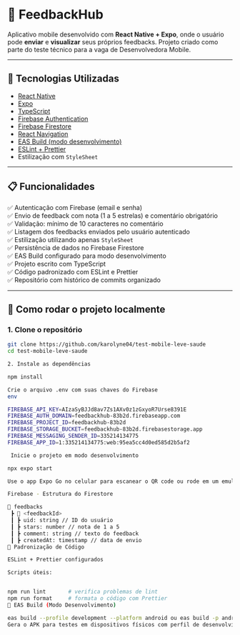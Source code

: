 # 📱 FeedbackHub

Aplicativo mobile desenvolvido com **React Native + Expo**, onde o usuário pode **enviar** e **visualizar** seus próprios feedbacks. Projeto criado como parte do teste técnico para a vaga de Desenvolvedora Mobile.

---

## 🚀 Tecnologias Utilizadas

- [React Native](https://reactnative.dev/)
- [Expo](https://expo.dev/)
- [TypeScript](https://www.typescriptlang.org/)
- [Firebase Authentication](https://firebase.google.com/products/auth)
- [Firebase Firestore](https://firebase.google.com/products/firestore)
- [React Navigation](https://reactnavigation.org/)
- [EAS Build (modo desenvolvimento)](https://docs.expo.dev/build/introduction/)
- [ESLint + Prettier](https://eslint.org/)
- Estilização com `StyleSheet`

---

## 📋 Funcionalidades

✅ Autenticação com Firebase (email e senha)  
✅ Envio de feedback com nota (1 a 5 estrelas) e comentário obrigatório  
✅ Validação: mínimo de 10 caracteres no comentário  
✅ Listagem dos feedbacks enviados pelo usuário autenticado  
✅ Estilização utilizando apenas `StyleSheet`  
✅ Persistência de dados no Firebase Firestore  
✅ EAS Build configurado para modo desenvolvimento  
✅ Projeto escrito com TypeScript  
✅ Código padronizado com ESLint e Prettier  
✅ Repositório com histórico de commits organizado

---

## 🧪 Como rodar o projeto localmente

### 1. Clone o repositório

```bash
git clone https://github.com/karolyne04/test-mobile-leve-saude
cd test-mobile-leve-saude

2. Instale as dependências

npm install

Crie o arquivo .env com suas chaves do Firebase
env

FIREBASE_API_KEY=AIzaSyBJJd8av7Zs1AXv0z1zGxyoR7Urse8391E
FIREBASE_AUTH_DOMAIN=feedbackhub-83b2d.firebaseapp.com
FIREBASE_PROJECT_ID=feedbackhub-83b2d
FIREBASE_STORAGE_BUCKET=feedbackhub-83b2d.firebasestorage.app
FIREBASE_MESSAGING_SENDER_ID=335214134775
FIREBASE_APP_ID=1:335214134775:web:95ea5cc4d0ed585d2b5af2

 Inicie o projeto em modo desenvolvimento

npx expo start

Use o app Expo Go no celular para escanear o QR code ou rode em um emulador Android/iOS.

Firebase - Estrutura do Firestore

📂 feedbacks
 ┣ 📄 <feedbackId>
 ┃ ┣ uid: string // ID do usuário
 ┃ ┣ stars: number // nota de 1 a 5
 ┃ ┣ comment: string // texto do feedback
 ┃ ┣ createdAt: timestamp // data de envio
🧹 Padronização de Código

ESLint + Prettier configurados

Scripts úteis:


npm run lint       # verifica problemas de lint
npm run format     # formata o código com Prettier
📲 EAS Build (Modo Desenvolvimento)

eas build --profile development --platform android ou eas build -p android --profile preview
Gera o APK para testes em dispositivos físicos com perfil de desenvolvimento.  
